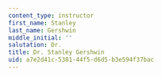 ```yaml
---
content_type: instructor
first_name: Stanley
last_name: Gershwin
middle_initial: ''
salutation: Dr.
title: Dr. Stanley Gershwin
uid: a7e2d41c-5381-44f5-d6d5-b3e594f37bac
---
```

